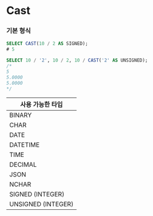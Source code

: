 Cast
===

### 기본 형식
```sql
SELECT CAST(10 / 2 AS SIGNED);
# 5

SELECT 10 / '2', 10 / 2, 10 / CAST('2' AS UNSIGNED);
/*
5
5.0000
5.0000
*/
```

|사용 가능한 타입|
|-|
|BINARY|
|CHAR|
|DATE|
|DATETIME|
|TIME|
|DECIMAL|
|JSON|
|NCHAR|
|SIGNED (INTEGER)|
|UNSIGNED (INTEGER)|

<br>
